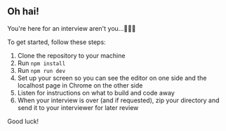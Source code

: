 ## Oh hai!

You're here for an interview aren't you...😬😬😬

To get started, follow these steps:

1. Clone the repository to your machine
2. Run `npm install`
3. Run `npm run dev`
4. Set up your screen so you can see the editor on one side and the localhost page in Chrome on the other side
5. Listen for instructions on what to build and code away
6. When your interview is over (and if requested), zip your directory and send it to your interviewer for later review  

Good luck!
